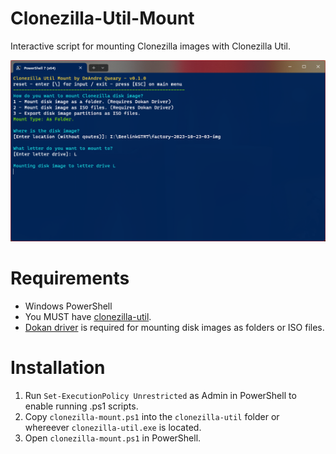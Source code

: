 # Clonezilla-Util-Mount
 Interactive script for mounting Clonezilla images with Clonezilla Util.

![screenshot](screenshot.png)

# Requirements
* Windows PowerShell
* You MUST have [clonezilla-util](https://github.com/fiddyschmitt/clonezilla-util).
* [Dokan driver](https://github.com/dokan-dev/dokany/releases/tag/v2.0.6.1000) is required for mounting disk images as folders or ISO files.

# Installation
1. Run `Set-ExecutionPolicy Unrestricted` as Admin in PowerShell to enable running .ps1 scripts.
2. Copy `clonezilla-mount.ps1` into the `clonezilla-util` folder or whereever `clonezilla-util.exe` is located.
3. Open `clonezilla-mount.ps1` in PowerShell.